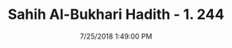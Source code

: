 ---
title        : "Sahih Al-Bukhari Hadith - 1. 244"
date         : 7/25/2018 1:49:00 PM
draft        : false
type         : "hadith"
layout       : "hadith"
BookCode     : "SHB"
VolumeNumber : "1"
HadithNumber : "244"
categories  :  ["Ablution-Daughter washing blood from father's face"]
tags  :  ["Abu Hazim"]
---